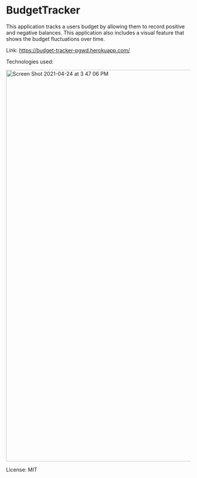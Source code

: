 # BudgetTracker

This application tracks a users budget by allowing them to record positive and negative balances. This application also includes a visual feature that shows the budget fluctuations over time.

Link: https://budget-tracker-pgwd.herokuapp.com/

Technologies used: 



<img width="1068" alt="Screen Shot 2021-04-24 at 3 47 06 PM" src="https://user-images.githubusercontent.com/77507157/115971058-5e99d180-a514-11eb-9758-54b4061f4fcc.png">

License: MIT
